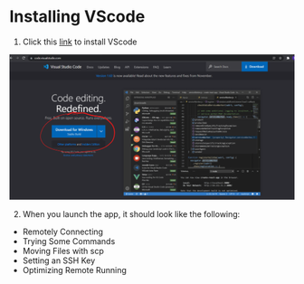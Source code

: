 # Installing VScode
1. Click this [link](https://code.visualstudio.com/) to install VScode

![hi](VSCodeDownloadPage.png)

2. When you launch the app, it should look like the following:
* Remotely Connecting
* Trying Some Commands
* Moving Files with scp
* Setting an SSH Key
* Optimizing Remote Running
